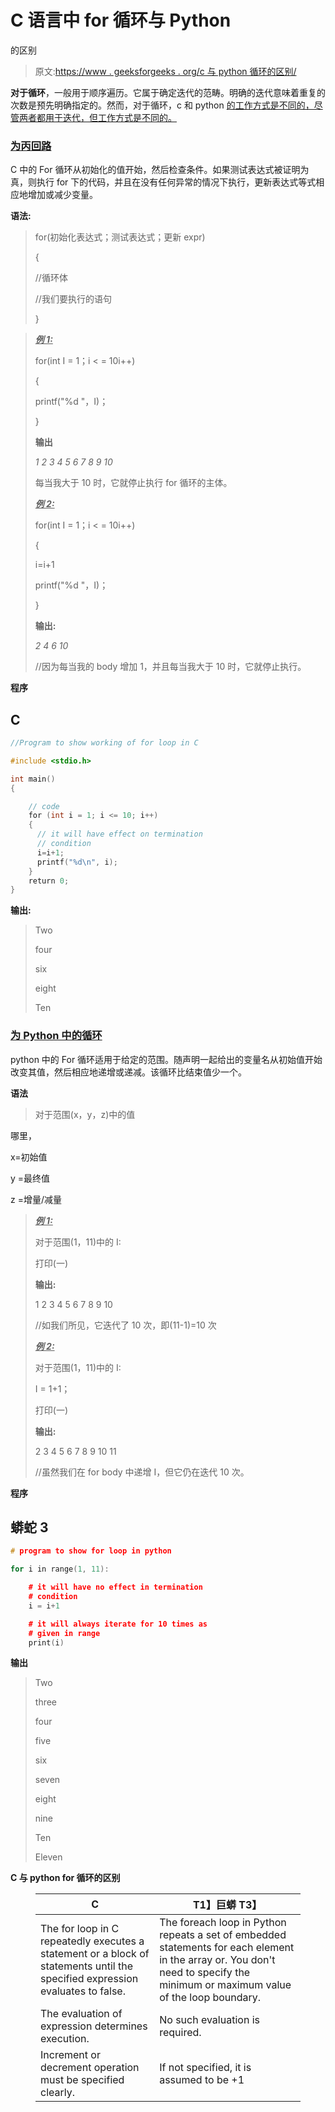 # C 语言中 for 循环与 Python

的区别

> 原文:[https://www . geeksforgeeks . org/c 与 python 循环的区别/](https://www.geeksforgeeks.org/difference-between-for-loop-in-c-and-python/)

**对于循环**，一般用于顺序遍历。它属于确定迭代的范畴。明确的迭代意味着重复的次数是预先明确指定的。然而，对于循环，c 和 python [的工作方式是不同的，尽管两者都用于迭代，但工作方式是不同的。](https://www.geeksforgeeks.org/loops-in-c-and-cpp/)

### [**为丙回路**](https://www.geeksforgeeks.org/c-c-for-loop-with-examples/)

C 中的 For 循环从初始化的值开始，然后检查条件。如果测试表达式被证明为真，则执行 for 下的代码，并且在没有任何异常的情况下执行，更新表达式等式相应地增加或减少变量。

**语法:**

> for(初始化表达式；测试表达式；更新 expr)
> 
> {
> 
> //循环体
> 
> //我们要执行的语句
> 
> }

> ***<u>例 1:</u>***
> 
> for(int I = 1；i < = 10i++)
> 
> {
> 
> printf("%d "，I)；
> 
> }
> 
> **输出**
> 
> *1 2 3 4 5 6 7 8 9 10*
> 
> 每当我大于 10 时，它就停止执行 for 循环的主体。
> 
> ***<u>例 2:</u>***
> 
> for(int I = 1；i < = 10i++)
> 
> {
> 
> i=i+1
> 
> printf("%d "，I)；
> 
> }
> 
> **输出:**
> 
> *2 4 6 10*
> 
> //因为每当我的 body 增加 1，并且每当我大于 10 时，它就停止执行。

**程序**

## C

```cpp
//Program to show working of for loop in C

#include <stdio.h>

int main()
{

    // code
    for (int i = 1; i <= 10; i++)
    {
      // it will have effect on termination
      // condition
      i=i+1;
      printf("%d\n", i);
    }
    return 0;
}
```

**输出:**

> Two
> 
> four
> 
> six
> 
> eight
> 
> Ten

### [**为 Python 中的循环**](https://www.geeksforgeeks.org/python-for-loops/)

python 中的 For 循环适用于给定的范围。随声明一起给出的变量名从初始值开始改变其值，然后相应地递增或递减。该循环比结束值少一个。

**语法**

> 对于范围(x，y，z)中的值

哪里，

x=初始值

y =最终值

z =增量/减量

> ***<u>例 1:</u>***
> 
> 对于范围(1，11)中的 I:
> 
> 打印(一)
> 
> **输出:**
> 
> 1 2 3 4 5 6 7 8 9 10
> 
> //如我们所见，它迭代了 10 次，即(11-1)=10 次
> 
> ***<u>例 2:</u>***
> 
> 对于范围(1，11)中的 I:
> 
> I = 1+1；
> 
> 打印(一)
> 
> **输出:**
> 
> 2 3 4 5 6 7 8 9 10 11
> 
> //虽然我们在 for body 中递增 I，但它仍在迭代 10 次。

**程序**

## 蟒蛇 3

```cpp
# program to show for loop in python

for i in range(1, 11):

    # it will have no effect in termination
    # condition
    i = i+1

    # it will always iterate for 10 times as
    # given in range
    print(i)
```

**输出**

> Two
> 
> three
> 
> four
> 
> five
> 
> six
> 
> seven
> 
> eight
> 
> nine
> 
> Ten
> 
> Eleven

**C 与 python for 循环的区别**

<figure class="table">

| **C** | T1】巨蟒 T3】 |
| --- | --- |
| The for loop in C repeatedly executes a statement or a block of statements until the specified expression evaluates to false. | The foreach loop in Python repeats a set of embedded statements for each element in the array or. You don't need to specify the minimum or maximum value of the loop boundary. |
| The evaluation of expression determines execution. | No such evaluation is required. |
| Increment or decrement operation must be specified clearly. | If not specified, it is assumed to be +1 |

</figure>